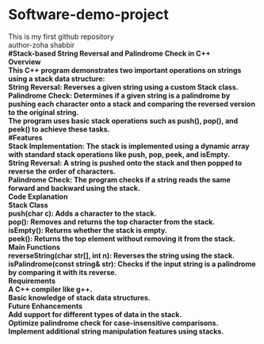 # Software-demo-project
This is my first github repository
<br>
author-zoha shabbir
<br>
<b>
#Stack-based String Reversal and Palindrome Check in C++
<br>
<b>
Overview
<br>
This C++ program demonstrates two important operations on strings using a stack data structure:
<br>
String Reversal: Reverses a given string using a custom Stack class.
<br>
Palindrome Check: Determines if a given string is a palindrome by pushing each character onto a stack and comparing the reversed version to the original string.
<br>
The program uses basic stack operations such as push(), pop(), and peek() to achieve these tasks.
<br>
<b>
#Features
<br>
Stack Implementation: The stack is implemented using a dynamic array with standard stack operations like push, pop, peek, and isEmpty.
<br>
String Reversal: A string is pushed onto the stack and then popped to reverse the order of characters.
<br>
Palindrome Check: The program checks if a string reads the same forward and backward using the stack.
<br>
<b>
Code Explanation
<br>
Stack Class
<br>
push(char c): Adds a character to the stack.
<br>
pop(): Removes and returns the top character from the stack.
<br>
isEmpty(): Returns whether the stack is empty.
<br>
peek(): Returns the top element without removing it from the stack.
<br>
<b>
Main Functions
<br>
reverseString(char str[], int n): Reverses the string using the stack.
<br>
isPalindrome(const string& str): Checks if the input string is a palindrome by comparing it with its reverse.
<br>
<b>
Requirements
<br>
A C++ compiler like g++.
<br>
Basic knowledge of stack data structures.
<br>
<b>
Future Enhancements
<br>
Add support for different types of data in the stack.
<br>
Optimize palindrome check for case-insensitive comparisons.
<br>
Implement additional string manipulation features using stacks.
